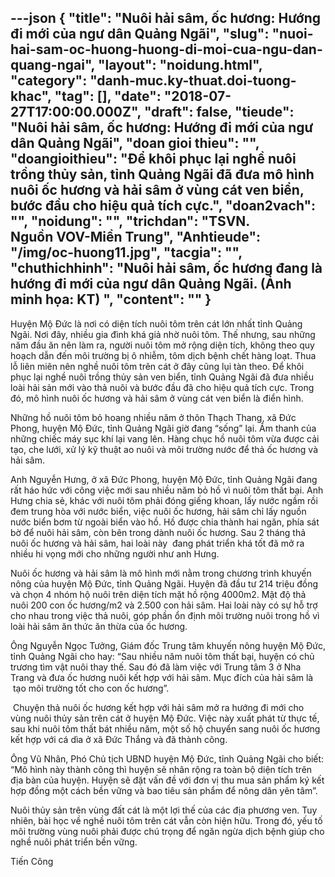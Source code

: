 ---json
{
    "title": "Nuôi hải sâm, ốc hương: Hướng đi mới của ngư dân Quảng Ngãi",
    "slug": "nuoi-hai-sam-oc-huong-huong-di-moi-cua-ngu-dan-quang-ngai",
    "layout": "noidung.html",
    "category": "danh-muc.ky-thuat.doi-tuong-khac",
    "tag": [],
    "date": "2018-07-27T17:00:00.000Z",
    "draft": false,
    "tieude": "Nuôi hải sâm, ốc hương: Hướng đi mới của ngư dân Quảng Ngãi",
    "doan gioi thieu": "",
    "doangioithieu": "Để khôi phục lại nghề nuôi trồng thủy sản, tỉnh Quảng Ngãi đã đưa mô hình nuôi ốc hương và hải sâm ở vùng cát ven biển, bước đầu cho hiệu quả tích cực.",
    "doan2vach": "",
    "noidung": "",
    "trichdan": "TSVN. Nguồn VOV-Miền Trung",
    "Anhtieude": "/img/oc-huong11.jpg",
    "tacgia": "",
    "chuthichhinh": "Nuôi hải sâm, ốc hương đang là hướng đi mới của ngư dân Quảng Ngãi. (Ảnh minh họa: KT) ",
    "__content__": ""
}
---
<p><span style="font-size:14px">Huyện Mộ Đức l&agrave; nơi c&oacute; diện t&iacute;ch nu&ocirc;i t&ocirc;m tr&ecirc;n c&aacute;t lớn nhất tỉnh Quảng Ng&atilde;i. Nơi đ&acirc;y, nhiều gia đ&igrave;nh kh&aacute; giả nhờ nu&ocirc;i t&ocirc;m. Thế nhưng, sau những năm đầu ăn n&ecirc;n l&agrave;m ra, người nu&ocirc;i t&ocirc;m mở rộng diện t&iacute;ch, kh&ocirc;ng theo quy hoạch dẫn đến m&ocirc;i trường bị &ocirc; nhiễm, t&ocirc;m dịch bệnh chết h&agrave;ng loạt. Thua lỗ li&ecirc;n mi&ecirc;n n&ecirc;n nghề nu&ocirc;i t&ocirc;m tr&ecirc;n c&aacute;t ở đ&acirc;y cũng lụi t&agrave;n theo. Để kh&ocirc;i phục lại nghề nu&ocirc;i trồng thủy sản ven biển, tỉnh Quảng Ng&atilde;i đ&atilde; đưa nhiều lo&agrave;i hải sản mới v&agrave;o thả nu&ocirc;i v&agrave; bước đầu đ&atilde; cho hiệu quả t&iacute;ch cực. Trong đ&oacute;, m&ocirc; h&igrave;nh nu&ocirc;i ốc hương v&agrave; hải s&acirc;m ở v&ugrave;ng c&aacute;t ven biển l&agrave; điển h&igrave;nh.</span></p>

<p><span style="font-size:14px">Những hồ nu&ocirc;i t&ocirc;m bỏ hoang nhiều năm ở th&ocirc;n Thạch Thang, x&atilde; Đức Phong, huyện Mộ Đức, tỉnh Quảng Ng&atilde;i giờ đang &ldquo;sống&rdquo; lại. &Acirc;m thanh của những chiếc m&aacute;y sục kh&iacute; lại vang l&ecirc;n. H&agrave;ng chục hồ nu&ocirc;i t&ocirc;m vừa được cải tạo, che lưới, xử l&yacute; kỹ thuật ao nu&ocirc;i v&agrave; m&ocirc;i trường nước để thả ốc hương v&agrave; hải s&acirc;m.</span></p>

<p><span style="font-size:14px">Anh Nguyễn Hưng, ở x&atilde; Đức Phong, huyện Mộ Đức, tỉnh Quảng Ng&atilde;i đang rất h&aacute;o hức với c&ocirc;ng việc mới sau nhiều năm bỏ hồ v&igrave; nu&ocirc;i t&ocirc;m thất bại. Anh Hưng chia sẻ, kh&aacute;c với nu&ocirc;i t&ocirc;m phải đ&oacute;ng giếng khoan, lấy nước ngầm rồi đem trung h&ograve;a với nước biển, việc nu&ocirc;i ốc hương, hải s&acirc;m chỉ lấy nguồn nước biển bơm từ ngo&agrave;i biển v&agrave;o hồ. Hồ được chia th&agrave;nh hai ngăn, ph&iacute;a s&aacute;t bờ để nu&ocirc;i hải s&acirc;m, c&ograve;n b&ecirc;n trong d&agrave;nh nu&ocirc;i ốc hương. Sau 2 th&aacute;ng thả nu&ocirc;i ốc hương v&agrave; hải s&acirc;m, hai lo&agrave;i n&agrave;y&nbsp; đang ph&aacute;t triển kh&aacute; tốt đ&atilde; mở ra nhiều hi vọng mới cho những người như anh Hưng.</span></p>

<p><span style="font-size:14px">Nu&ocirc;i ốc hương v&agrave; hải s&acirc;m l&agrave; m&ocirc; h&igrave;nh mới nằm trong chương tr&igrave;nh khuyến n&ocirc;ng của huyện Mộ Đức, tỉnh Quảng Ng&atilde;i. Huyện đ&atilde; đầu tư 214 triệu đồng v&agrave; chọn 4 nh&oacute;m hộ nu&ocirc;i tr&ecirc;n diện t&iacute;ch mặt hồ rộng 4000m2. Mật độ thả nu&ocirc;i 200 con ốc hương/m2 v&agrave; 2.500 con hải s&acirc;m. Hai lo&agrave;i n&agrave;y c&oacute; sự hỗ trợ cho nhau trong việc thả nu&ocirc;i, g&oacute;p phần ổn định m&ocirc;i trường nu&ocirc;i trong hồ v&igrave; lo&agrave;i hải s&acirc;m ăn thức ăn thừa của ốc hương.</span></p>

<p><span style="font-size:14px">&Ocirc;ng Nguyễn Ngọc Tưởng, Gi&aacute;m đốc Trung t&acirc;m khuyến n&ocirc;ng huyện Mộ Đức, tỉnh Quảng Ng&atilde;i cho hay: &ldquo;Sau nhiều năm nu&ocirc;i t&ocirc;m thất bại, huyện c&oacute; chủ trương t&igrave;m vật nu&ocirc;i thay thế. Sau đ&oacute; đ&atilde; l&agrave;m việc với Trung t&acirc;m 3 ở Nha Trang v&agrave; đưa ốc hương nu&ocirc;i kết hợp với hải s&acirc;m. Mục đ&iacute;ch của hải s&acirc;m l&agrave; &nbsp;tạo m&ocirc;i trường tốt cho con ốc hương&rdquo;.</span></p>

<p><span style="font-size:14px">&nbsp;Chuyện thả nu&ocirc;i ốc hương kết hợp với hải s&acirc;m mở ra hướng đi mới cho v&ugrave;ng nu&ocirc;i thủy sản tr&ecirc;n c&aacute;t ở huyện Mộ Đức. Việc n&agrave;y xuất ph&aacute;t từ thực tế, sau khi nu&ocirc;i t&ocirc;m thất b&aacute;t nhiều năm, một số hộ chuyển sang nu&ocirc;i ốc hương kết hợp với c&aacute; d&igrave;a ở x&atilde; Đức Thắng v&agrave; đ&atilde; th&agrave;nh c&ocirc;ng.</span></p>

<p><span style="font-size:14px">&Ocirc;ng Vũ Nh&acirc;n, Ph&oacute; Chủ tịch UBND huyện Mộ Đức, tỉnh Quảng Ng&atilde;i cho biết: &ldquo;M&ocirc; h&igrave;nh n&agrave;y th&agrave;nh c&ocirc;ng th&igrave; huyện sẽ nh&acirc;n rộng ra to&agrave;n bộ diện t&iacute;ch tr&ecirc;n địa b&agrave;n của huyện. Huyện sẽ đặt vấn đề với đơn vị thu mua sản phẩm k&yacute; kết hợp đồng một c&aacute;ch bền vững v&agrave; bao ti&ecirc;u sản phẩm để n&ocirc;ng d&acirc;n y&ecirc;n t&acirc;m&rdquo;.</span></p>

<p><span style="font-size:14px">Nu&ocirc;i thủy sản tr&ecirc;n v&ugrave;ng đất c&aacute;t l&agrave; một lợi thế của c&aacute;c địa phương ven. Tuy nhi&ecirc;n, b&agrave;i học về nghề nu&ocirc;i t&ocirc;m tr&ecirc;n c&aacute;t vẫn c&ograve;n hiện hữu. Trong đ&oacute;, yếu tố m&ocirc;i trường v&ugrave;ng nu&ocirc;i phải được ch&uacute; trọng để ngăn ngừa dịch bệnh gi&uacute;p cho nghề nu&ocirc;i ph&aacute;t triển bền vững.</span></p>

<p><span style="font-size:14px">Tiến C&ocirc;ng&nbsp;</span></p>
